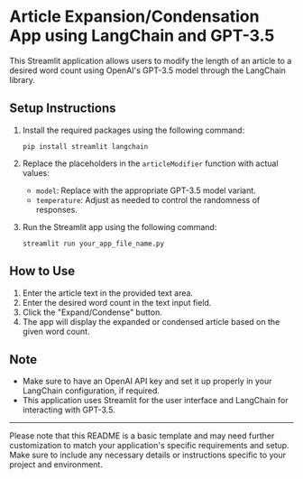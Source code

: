 

# Article Expansion/Condensation App using LangChain and GPT-3.5

This Streamlit application allows users to modify the length of an article to a desired word count using OpenAI's GPT-3.5 model through the LangChain library.

## Setup Instructions

1. Install the required packages using the following command:
   ```
   pip install streamlit langchain
   ```

2. Replace the placeholders in the `articleModifier` function with actual values:
   - `model`: Replace with the appropriate GPT-3.5 model variant.
   - `temperature`: Adjust as needed to control the randomness of responses.

3. Run the Streamlit app using the following command:
   ```
   streamlit run your_app_file_name.py
   ```

## How to Use

1. Enter the article text in the provided text area.
2. Enter the desired word count in the text input field.
3. Click the "Expand/Condense" button.
4. The app will display the expanded or condensed article based on the given word count.

## Note

- Make sure to have an OpenAI API key and set it up properly in your LangChain configuration, if required.
- This application uses Streamlit for the user interface and LangChain for interacting with GPT-3.5.

---

Please note that this README is a basic template and may need further customization to match your application's specific requirements and setup. Make sure to include any necessary details or instructions specific to your project and environment.
